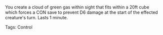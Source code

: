 You create a cloud of green gas within sight that fits within a 20ft cube which forces a CON save to prevent D6 damage at the start of the effected creature's turn. Lasts 1 minute.

Tags: Control